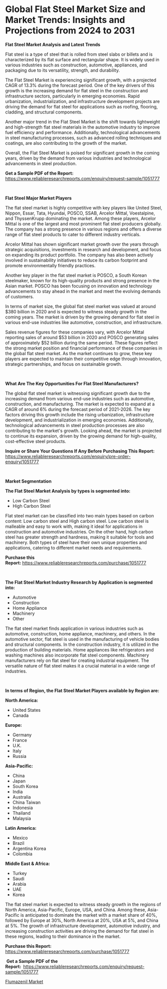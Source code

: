 <p><h1>Global Flat Steel Market Size and Market Trends: Insights and Projections from 2024 to 2031</h1></p><p><strong>Flat Steel Market Analysis and Latest Trends</strong></p>
<p><p>Flat steel is a type of steel that is rolled from steel slabs or billets and is characterized by its flat surface and rectangular shape. It is widely used in various industries such as construction, automotive, appliances, and packaging due to its versatility, strength, and durability.</p><p>The Flat Steel Market is experiencing significant growth, with a projected CAGR of 13.3% during the forecast period. One of the key drivers of this growth is the increasing demand for flat steel in the construction and infrastructure sectors, particularly in emerging economies. Rapid urbanization, industrialization, and infrastructure development projects are driving the demand for flat steel for applications such as roofing, flooring, cladding, and structural components.</p><p>Another major trend in the Flat Steel Market is the shift towards lightweight and high-strength flat steel materials in the automotive industry to improve fuel efficiency and performance. Additionally, technological advancements in steel manufacturing processes, such as advanced rolling techniques and coatings, are also contributing to the growth of the market.</p><p>Overall, the Flat Steel Market is poised for significant growth in the coming years, driven by the demand from various industries and technological advancements in steel production.</p></p>
<p><strong>Get a Sample PDF of the Report:&nbsp;</strong> <a href="https://www.reliableresearchreports.com/enquiry/request-sample/1051777">https://www.reliableresearchreports.com/enquiry/request-sample/1051777</a></p>
<p>&nbsp;</p>
<p><strong>Flat Steel Major Market Players</strong></p>
<p><p>The flat steel market is highly competitive with key players like United Steel, Nippon, Essar, Tata, Hyundai, POSCO, SSAB, Arcelor Mittal, Voestalpine, and ThyssenKrupp dominating the market. Among these players, Arcelor Mittal is one of the largest and most prominent flat steel producers globally. The company has a strong presence in various regions and offers a diverse range of flat steel products to cater to different industry verticals.</p><p>Arcelor Mittal has shown significant market growth over the years through strategic acquisitions, investments in research and development, and focus on expanding its product portfolio. The company has also been actively involved in sustainability initiatives to reduce its carbon footprint and promote environmentally friendly practices.</p><p>Another key player in the flat steel market is POSCO, a South Korean steelmaker, known for its high-quality products and strong presence in the Asian market. POSCO has been focusing on innovation and technology advancements to stay ahead in the market and meet the evolving demands of customers.</p><p>In terms of market size, the global flat steel market was valued at around $380 billion in 2020 and is expected to witness steady growth in the coming years. The market is driven by the growing demand for flat steel in various end-use industries like automotive, construction, and infrastructure.</p><p>Sales revenue figures for these companies vary, with Arcelor Mittal reporting sales of around $53 billion in 2020 and POSCO generating sales of approximately $52 billion during the same period. These figures reflect the strong market position and financial performance of these companies in the global flat steel market. As the market continues to grow, these key players are expected to maintain their competitive edge through innovation, strategic partnerships, and focus on sustainable growth.</p></p>
<p>&nbsp;</p>
<p><strong>What Are The Key Opportunities For Flat Steel Manufacturers?</strong></p>
<p><p>The global flat steel market is witnessing significant growth due to the increasing demand from various end-use industries such as automotive, construction, and manufacturing. The market is expected to expand at a CAGR of around 6% during the forecast period of 2021-2026. The key factors driving this growth include the rising urbanization, infrastructure development, and industrialization in emerging economies. Additionally, technological advancements in steel production processes are also contributing to the market's growth. Looking ahead, the market is projected to continue its expansion, driven by the growing demand for high-quality, cost-effective steel products.</p></p>
<p><strong>Inquire or Share Your Questions If Any Before Purchasing This Report:</strong> <a href="https://www.reliableresearchreports.com/enquiry/pre-order-enquiry/1051777">https://www.reliableresearchreports.com/enquiry/pre-order-enquiry/1051777</a></p>
<p>&nbsp;</p>
<p><strong>Market Segmentation</strong></p>
<p><strong>The Flat Steel Market Analysis by types is segmented into:</strong></p>
<p><ul><li>Low Carbon Steel</li><li>High Carbon Steel</li></ul></p>
<p><p>Flat steel market can be classified into two main types based on carbon content: Low carbon steel and High carbon steel. Low carbon steel is malleable and easy to work with, making it ideal for applications in construction and automotive industries. On the other hand, high carbon steel has greater strength and hardness, making it suitable for tools and machinery. Both types of steel have their own unique properties and applications, catering to different market needs and requirements.</p></p>
<p><strong>Purchase this Report:&nbsp;</strong><a href="https://www.reliableresearchreports.com/purchase/1051777">https://www.reliableresearchreports.com/purchase/1051777</a></p>
<p>&nbsp;</p>
<p><strong>The Flat Steel Market Industry Research by Application is segmented into:</strong></p>
<p><ul><li>Automotive</li><li>Construction</li><li>Home Appliance</li><li>Machinery</li><li>Other</li></ul></p>
<p><p>The flat steel market finds application in various industries such as automotive, construction, home appliance, machinery, and others. In the automotive sector, flat steel is used in the manufacturing of vehicle bodies and structural components. In the construction industry, it is utilized in the production of building materials. Home appliances like refrigerators and washing machines also incorporate flat steel components. Machinery manufacturers rely on flat steel for creating industrial equipment. The versatile nature of flat steel makes it a crucial material in a wide range of industries.</p></p>
<p>&nbsp;</p>
<p><strong>In terms of Region, the Flat Steel Market Players available by Region are:</strong></p>
<p>
    <p> <strong> North America: </strong>
        <ul>
            <li>United States</li>
            <li>Canada</li>
        </ul>
        </p> 
    <p> <strong> Europe: </strong>
        <ul>
            <li>Germany</li>
            <li>France</li>
            <li>U.K.</li>
            <li>Italy</li>
            <li>Russia</li>
        </ul>
        </p> 
    <p> <strong> Asia-Pacific: </strong>
        <ul>
            <li>China</li>
            <li>Japan</li>
            <li>South Korea</li>
            <li>India</li>
            <li>Australia</li>
            <li>China Taiwan</li>
            <li>Indonesia</li>
            <li>Thailand</li>
            <li>Malaysia</li>
        </ul>
        </p> 
    <p> <strong> Latin America: </strong>
        <ul>
            <li>Mexico</li>
            <li>Brazil</li>
            <li>Argentina Korea</li>
            <li>Colombia</li>
        </ul>
        </p> 
    <p> <strong> Middle East & Africa: </strong>
        <ul>
            <li>Turkey</li>
            <li>Saudi</li>
            <li>Arabia</li>
            <li>UAE</li>
            <li>Korea</li>
        </ul>
    </p>
    </p>
<p><p>The flat steel market is expected to witness steady growth in the regions of North America, Asia-Pacific, Europe, USA, and China. Among these, Asia-Pacific is anticipated to dominate the market with a market share of 40%, followed by Europe at 30%, North America at 20%, USA at 5%, and China at 5%. The growth of infrastructure development, automotive industry, and increasing construction activities are driving the demand for flat steel in these regions, leading to their dominance in the market.</p></p>
<p><strong>Purchase this Report: </strong><a href="https://www.reliableresearchreports.com/purchase/1051777">https://www.reliableresearchreports.com/purchase/1051777</a></p>
<p>&nbsp;<strong>Get a Sample PDF of the Report:&nbsp;&nbsp;</strong><a href="https://www.reliableresearchreports.com/enquiry/request-sample/1051777">https://www.reliableresearchreports.com/enquiry/request-sample/1051777</a></p>
<p><strong></strong></p>
<p><p><a href="https://natural-crush-b99.notion.site/Flumazenil-Market-Offers-Provide-Insightful-Data-for-the-Time-Period-from-2024-to-2031-and-also-Prov-0d5c3dd782bc49aba2d3c3c41c33a0be">Flumazenil Market</a></p></p>